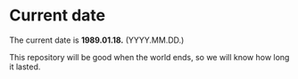 # Current date

The current date is **1989.01.18.** (YYYY.MM.DD.)

This repository will be good when the world ends, so we will know how long it lasted.
